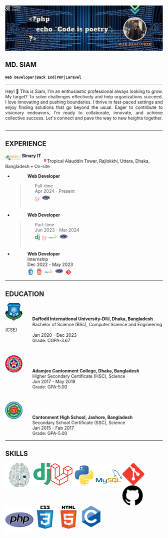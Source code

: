 ![Banner](imgs/banner.gif)  

## __MD. SIAM__  
**`Web Developer|Back End|PHP|Laravel`**  
___

<div style="text-align: justify;">
Hey! 👋 This is Siam, I'm an enthusiastic professional always looking to grow. My target? To solve challenges effectively and help organizations succeed. I love innovating and pushing boundaries. I thrive in fast-paced settings and enjoy finding solutions that go beyond the usual. Eager to contribute to visionary endeavors, I'm ready to collaborate, innovate, and achieve collective success. Let's connect and pave the way to new heights together.
</div><br>

___
## EXPERIENCE

<img align="left" alt="binary-it" width="50px;" src="imgs/logo.png" style="margin-top:8px;">&nbsp;__Binary IT__  
&nbsp;&nbsp;&nbsp;&nbsp;&nbsp;&nbsp;&nbsp;&nbsp;&nbsp;&nbsp;&nbsp;&nbsp;&nbsp;&nbsp;&nbsp;&nbsp;&nbsp;&nbsp;<img alt="location_bar" width="13px;" src="imgs/location_bar.png">Tropical Alauddin Tower, Rajlokkhi, Uttara, Dhaka, Bangladesh • On-site  

- &nbsp;&nbsp;&nbsp;&nbsp;&nbsp;&nbsp;&nbsp;&nbsp;&nbsp;&nbsp;&nbsp;&nbsp;__Web Developer__  
  >&nbsp;&nbsp;&nbsp;&nbsp;&nbsp;&nbsp;&nbsp;&nbsp;Full-time  
&nbsp;&nbsp;&nbsp;&nbsp;&nbsp;&nbsp;&nbsp;&nbsp;Apr 2024 - Present  
&nbsp;&nbsp;&nbsp;&nbsp;&nbsp;&nbsp;&nbsp;&nbsp;<img alt="laravel" width="15px;" src="imgs/laravel.png">&nbsp;&nbsp;<img alt="php" width="25px;" src="imgs/php-original.svg"><br><br>
- &nbsp;&nbsp;&nbsp;&nbsp;&nbsp;&nbsp;&nbsp;&nbsp;&nbsp;&nbsp;&nbsp;&nbsp;__Web Developer__  
  >&nbsp;&nbsp;&nbsp;&nbsp;&nbsp;&nbsp;&nbsp;&nbsp;Part-time  
&nbsp;&nbsp;&nbsp;&nbsp;&nbsp;&nbsp;&nbsp;&nbsp;Jun 2023 - Mar 2024  
&nbsp;&nbsp;&nbsp;&nbsp;&nbsp;&nbsp;&nbsp;&nbsp;<img alt="django" width="15px;" src="imgs/django.svg">&nbsp;&nbsp;<img alt="laravel" width="15px;" src="imgs/laravel.png">&nbsp;&nbsp;<img alt="mysql" width="25px;" src="imgs/mysql-original-wordmark.svg">&nbsp;&nbsp;<img alt="php" width="25px;" src="imgs/php-original.svg"><br><br>
- &nbsp;&nbsp;&nbsp;&nbsp;&nbsp;&nbsp;&nbsp;&nbsp;&nbsp;&nbsp;&nbsp;&nbsp;__Web Developer__  
&nbsp;&nbsp;&nbsp;&nbsp;&nbsp;&nbsp;&nbsp;&nbsp;&nbsp;&nbsp;&nbsp;&nbsp;Internship  
&nbsp;&nbsp;&nbsp;&nbsp;&nbsp;&nbsp;&nbsp;&nbsp;&nbsp;&nbsp;&nbsp;&nbsp;Dec 2022 - May 2023  
&nbsp;&nbsp;&nbsp;&nbsp;&nbsp;&nbsp;&nbsp;&nbsp;&nbsp;&nbsp;&nbsp;&nbsp;<img alt="css" width="20px;" src="imgs/css3-original-wordmark.svg">&nbsp;&nbsp;<img alt="html" width="20px;" src="imgs/html5-original-wordmark.svg">&nbsp;&nbsp;<img alt="mysql" width="25px;" src="imgs/mysql-original-wordmark.svg">&nbsp;&nbsp;<img alt="php" width="25px;" src="imgs/php-original.svg">&nbsp;&nbsp;<img alt="git" width="18px;" src="imgs/git-scm-icon.svg">
___

## EDUCATION
<img alt="diu" width="55px;" src="imgs/diu_logo.png" style="margin-top:">&nbsp;&nbsp;&nbsp;&nbsp;&nbsp;&nbsp;&nbsp;&nbsp;__Daffodil International University-DIU, Dhaka, Bangladesh__  
&nbsp;&nbsp;&nbsp;&nbsp;&nbsp;&nbsp;&nbsp;&nbsp;&nbsp;&nbsp;&nbsp;&nbsp;&nbsp;&nbsp;&nbsp;&nbsp;&nbsp;&nbsp;&nbsp;&nbsp;&nbsp;&nbsp;Bachelor of Science (BSc), Computer Science and Engineering (CSE)  
&nbsp;&nbsp;&nbsp;&nbsp;&nbsp;&nbsp;&nbsp;&nbsp;&nbsp;&nbsp;&nbsp;&nbsp;&nbsp;&nbsp;&nbsp;&nbsp;&nbsp;&nbsp;&nbsp;&nbsp;&nbsp;&nbsp;Jan 2020 - Dec 2023  
&nbsp;&nbsp;&nbsp;&nbsp;&nbsp;&nbsp;&nbsp;&nbsp;&nbsp;&nbsp;&nbsp;&nbsp;&nbsp;&nbsp;&nbsp;&nbsp;&nbsp;&nbsp;&nbsp;&nbsp;&nbsp;&nbsp;Grade: CGPA-3.67  <br>
#
<img alt="acc" width="55px;" src="imgs/ACC_logo.png" style="margin-top:">&nbsp;&nbsp;&nbsp;&nbsp;&nbsp;&nbsp;&nbsp;&nbsp;__Adamjee Cantonment College, Dhaka, Bangladesh__  
&nbsp;&nbsp;&nbsp;&nbsp;&nbsp;&nbsp;&nbsp;&nbsp;&nbsp;&nbsp;&nbsp;&nbsp;&nbsp;&nbsp;&nbsp;&nbsp;&nbsp;&nbsp;&nbsp;&nbsp;&nbsp;&nbsp;Higher Secondary Certificate (HSC), Science  
&nbsp;&nbsp;&nbsp;&nbsp;&nbsp;&nbsp;&nbsp;&nbsp;&nbsp;&nbsp;&nbsp;&nbsp;&nbsp;&nbsp;&nbsp;&nbsp;&nbsp;&nbsp;&nbsp;&nbsp;&nbsp;&nbsp;Jun 2017 - May 2019  
&nbsp;&nbsp;&nbsp;&nbsp;&nbsp;&nbsp;&nbsp;&nbsp;&nbsp;&nbsp;&nbsp;&nbsp;&nbsp;&nbsp;&nbsp;&nbsp;&nbsp;&nbsp;&nbsp;&nbsp;&nbsp;&nbsp;Grade: GPA-5.00  <br>
#
<img alt="chsj" width="55px;" src="imgs/CHSJ_logo.png" style="margin-top:">&nbsp;&nbsp;&nbsp;&nbsp;&nbsp;&nbsp;&nbsp;&nbsp;__Cantonment High School, Jashore, Bangladesh__  
&nbsp;&nbsp;&nbsp;&nbsp;&nbsp;&nbsp;&nbsp;&nbsp;&nbsp;&nbsp;&nbsp;&nbsp;&nbsp;&nbsp;&nbsp;&nbsp;&nbsp;&nbsp;&nbsp;&nbsp;&nbsp;&nbsp;Secondary School Certificate (SSC), Science  
&nbsp;&nbsp;&nbsp;&nbsp;&nbsp;&nbsp;&nbsp;&nbsp;&nbsp;&nbsp;&nbsp;&nbsp;&nbsp;&nbsp;&nbsp;&nbsp;&nbsp;&nbsp;&nbsp;&nbsp;&nbsp;&nbsp;Jan 2015 - Fab 2017  
&nbsp;&nbsp;&nbsp;&nbsp;&nbsp;&nbsp;&nbsp;&nbsp;&nbsp;&nbsp;&nbsp;&nbsp;&nbsp;&nbsp;&nbsp;&nbsp;&nbsp;&nbsp;&nbsp;&nbsp;&nbsp;&nbsp;Grade: GPA-5.00


___

## SKILLS
<img align="left" alt="deep learnig" width="90px;" src="imgs/DL_logo.png">
<img align="left" alt="django" width="55px;" src="imgs/django.svg">
<img align="left" alt="laravel" width="70px;" src="imgs/laravel.png">
<img align="left" alt="python" width="75px;" src="imgs/python-original.svg">
<img align="left" alt="mysql" width="85px;" src="imgs/mysql-original-wordmark.svg">
<img align="left" alt="git" width="70px;" src="imgs/git-scm-icon.svg">
<img align="left" alt="github" width="65px;" src="imgs/github.svg">
<img align="left" alt="php" width="90px;" src="imgs/php-original.svg">
<img align="left" alt="css" width="75px;" src="imgs/css3-original-wordmark.svg">
<img align="left" alt="html" width="75px;" src="imgs/html5-original-wordmark.svg">
<img align="left" alt="c" width="70px;" src="imgs/c-original.svg">

